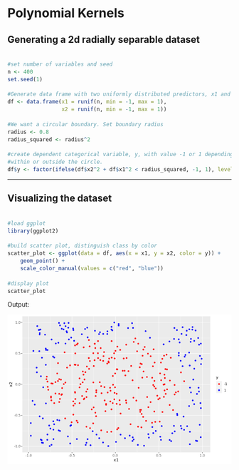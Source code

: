 # Polynomial Kernels
## Generating a 2d radially separable dataset


```r

#set number of variables and seed
n <- 400
set.seed(1)

#Generate data frame with two uniformly distributed predictors, x1 and x2
df <- data.frame(x1 = runif(n, min = -1, max = 1), 
                 x2 = runif(n, min = -1, max = 1))

#We want a circular boundary. Set boundary radius 
radius <- 0.8
radius_squared <- radius^2

#create dependent categorical variable, y, with value -1 or 1 depending on whether point lies
#within or outside the circle.
df$y <- factor(ifelse(df$x2^2 + df$x1^2 < radius_squared, -1, 1), levels = c(-1, 1))

```

***

## Visualizing the dataset

```r

#load ggplot
library(ggplot2)

#build scatter plot, distinguish class by color
scatter_plot <- ggplot(data = df, aes(x = x1, y = x2, color = y)) + 
    geom_point() +
    scale_color_manual(values = c("red", "blue"))

#display plot
scatter_plot

```

Output:

![ch3plot1.png](ch3plot1.png)



